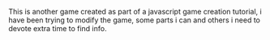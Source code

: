 This is another game created as part of a javascript game creation tutorial, i have been trying to modify the game, some parts i can and others i need to devote extra time to find info. 